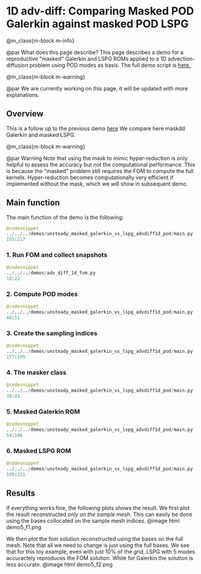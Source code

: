 
# 1D adv-diff: Comparing Masked POD Galerkin against masked POD LSPG


@m_class{m-block m-info}

@par What does this page describe?
This page describes a demo for a reproductive "masked" Galerkin and LSPG ROMs
applied to a 1D advection-diffusion problem using POD modes as basis.
The full demo script is [here.](https://github.com/Pressio/pressio4py/blob/master/demos/unsteady_masked_galerkin_vs_lspg_advdiff1d_pod/main.py)

@m_class{m-block m-warning}

@par We are currently working on this page, it will be updated with more explanations.


## Overview
This is a follow up to the previous demo [here](./md_pages_demos_demo4.html)
We compare here maskdd Galerkin and masked LSPG.


@m_class{m-block m-warning}

@par Warning
Note that using the mask to mimic hyper-reduction is
only helpful to assess the accuracy but not the computational performance.
This is because the "masked" problem still requires the FOM
to compute the full kernels. Hyper-reduction becomes computationally
very efficient if implemented without the mask,
which we will show in subsequent demo.


## Main function
The main function of the demo is the following:
```py
@codesnippet
../../../demos/unsteady_masked_galerkin_vs_lspg_advdiff1d_pod/main.py
155:217
```

### 1. Run FOM and collect snapshots
```py
@codesnippet
../../../demos/adv_diff_1d_fom.py
10:22
```

### 2. Compute POD modes
```py
@codesnippet
../../../demos/unsteady_masked_galerkin_vs_lspg_advdiff1d_pod/main.py
48:51
```

### 3. Create the sampling indices
```py
@codesnippet
../../../demos/unsteady_masked_galerkin_vs_lspg_advdiff1d_pod/main.py
177:195
```

### 4. The masker class
```py
@codesnippet
../../../demos/unsteady_masked_galerkin_vs_lspg_advdiff1d_pod/main.py
30:45
```

### 5. Masked Galerkin ROM
```py
@codesnippet
../../../demos/unsteady_masked_galerkin_vs_lspg_advdiff1d_pod/main.py
54:106
```

### 6. Masked LSPG ROM
```py
@codesnippet
../../../demos/unsteady_masked_galerkin_vs_lspg_advdiff1d_pod/main.py
109:151
```

## Results
If everything works fine, the following plots shows the result.
We first plot the result reconstructed *only on the sample mesh*.
This can easily be done using the bases collocated on the sample mesh indices.
@image html demo5_f1.png

We then plot the fom solution reconstructed using the bases on the full mesh.
Note that all we need to change is just using the full bases.
We see that for this toy example, even with just 10% of the grid, LSPG
with 5 modes accuractely reproduces the FOM solution.
While for Galerkin the solution is less accurate.
@image html demo5_f2.png
